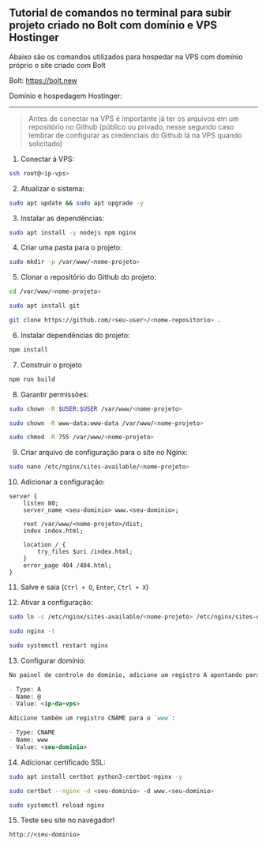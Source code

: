 ## Tutorial de comandos no terminal para subir projeto criado no Bolt com domínio e VPS Hostinger

Abaixo são os comandos utilizados para hospedar na VPS com domínio próprio o site criado com Bolt

Bolt: https://bolt.new

Domínio e hospedagem Hostinger:

---

> Antes de conectar na VPS é importante já ter os arquivos em um repositório no Github (público ou privado, nesse segundo caso lembrar de configurar as credenciais do Github lá na VPS quando solicitado)

1. Conectar à VPS:

```bash
ssh root@<ip-vps>
```

2. Atualizar o sistema:

```bash
sudo apt update && sudo apt upgrade -y
```

3. Instalar as dependências:

```bash
sudo apt install -y nodejs npm nginx
```

4. Criar uma pasta para o projeto:

```bash
sudo mkdir -p /var/www/<nome-projeto>
```

5. Clonar o repositório do Github do projeto:

```bash
cd /var/www/<nome-projeto>
```

```bash
sudo apt install git
```

```bash
git clone https://github.com/<seu-user>/<nome-repositorio> .
```

6. Instalar dependências do projeto:

```bash
npm install
```

7. Construir o projeto

```bash
npm run build
```

8. Garantir permissões:

```bash
sudo chown -R $USER:$USER /var/www/<nome-projeto>
```

```bash
sudo chown -R www-data:www-data /var/www/<nome-projeto>
```

```bash
sudo chmod -R 755 /var/www/<nome-projeto>
```

9. Criar arquivo de configuração para o site no Nginx:

```bash
sudo nano /etc/nginx/sites-available/<nome-projeto>
```

10. Adicionar a configuração:

```nginx
server {
    listen 80;
    server_name <seu-dominio> www.<seu-dominio>;

    root /var/www/<nome-projeto>/dist;
    index index.html;

    location / {
        try_files $uri /index.html;
    }
    error_page 404 /404.html;
}
```

11. Salve e saia (`Ctrl + O`, `Enter`, `Ctrl + X`)

12. Ativar a configuração:

```bash
sudo ln -s /etc/nginx/sites-available/<nome-projeto> /etc/nginx/sites-enabled/
```

```bash
sudo nginx -t
```

```bash
sudo systemctl restart nginx
```

13. Configurar domínio:

```markdown
No painel de controle do domínio, adicione um registro A apontando para o IP da sua VPS:

- Type: A
- Name: @
- Value: <ip-da-vps>

Adicione também um registro CNAME para o `www`:

- Type: CNAME
- Name: www
- Value: <seu-dominio>
```

14. Adicionar certificado SSL:

```BASH
sudo apt install certbot python3-certbot-nginx -y
```

```bash
sudo certbot --nginx -d <seu-dominio> -d www.<seu-dominio>
```

```bash
sudo systemctl reload nginx
```

15. Teste seu site no navegador!

`http://<seu-dominio>`
